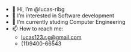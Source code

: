 - 👋 Hi, I’m @lucas-ribg
- 👀 I’m interested in Software development
- 🌱 I’m currently studing Computer Engineering
- 📫 How to reach me:
  - lucas123.r.g@gmail.com
  - (11)9400-66543
